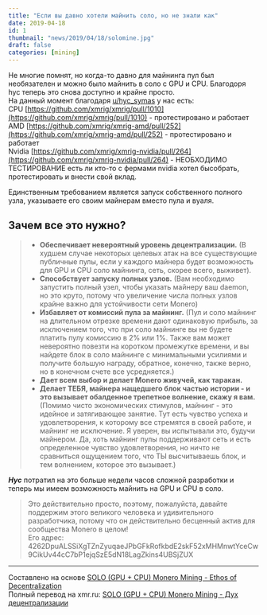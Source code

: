 ```yaml
---
title: "Если вы давно хотели майнить соло, но не знали как"
date: 2019-04-18
id: 1
thumbnail: "news/2019/04/18/solomine.jpg"
draft: false
categories: [mining]
---
```


Не многие помнят, но когда-то давно для майнинга пул был необязателен и можно было майнить в соло с GPU и CPU. Благодоря hyc теперь это снова доступно и крайне просто.  
На данный момент благодаря [u/hyc_symas](https://www.reddit.com/u/hyc_symas) у нас есть:  
CPU [https://github.com/xmrig/xmrig/pull/1010](https://github.com/xmrig/xmrig/pull/1010) - протестировано и работает  
AMD [https://github.com/xmrig/xmrig-amd/pull/252](https://github.com/xmrig/xmrig-amd/pull/252) - протестировано и работает  
Nvidia [https://github.com/xmrig/xmrig-nvidia/pull/264](https://github.com/xmrig/xmrig-nvidia/pull/264) - НЕОБХОДИМО ТЕСТИРОВАНИЕ есть ли кто-то с фермами nvidia хотел бысобрать, протестировать и внести свой вклад.  

Единственным требованием является запуск собственного полного узла, указываете его своим майнерам вместо пула и вуаля.

## Зачем все это нужно?

> * **Обеспечивает невероятный уровень децентрализации.** (В худшем случае некоторых целевых атак на все существующие публичные пулы, если у каждого майнера будет возможность для GPU и CPU соло майнинга, сеть, скорее всего, выживет).  
> * **Способствует запуску полных узлов.** (Вам необходимо запустить полный узел, чтобы указать майнеру ваш daemon, но это круто, потому что увеличение числа полных узлов крайне важно для устойчивости сети Monero)  
> * **Избавляет от комиссий пула за майнинг.** (Пул и соло майнинг на длительном отрезке времени дают одинаковую прибыль, за исключением того, что при соло майнинге вы не будете платить пулу комиссию в 2% или 1%. Также вам может невероятно повезти на коротком промежутке времени, и вы найдете блок в соло майнинге с минимальными усилиями и получите большую награду, обратное, конечно, также верно, но в конечном счете все усредняется.)  
> * **Дает всем выбор и делает Monero живучей, как таракан.**  
> * **Делает ТЕБЯ, майнера нащедшего блок частью истории - и это вызывает обалденное трепетное волнение, скажу я вам.** (Помимо чисто экономических стимулов, майнинг - это идейное и затягивающее занятие. Тут есть чувство успеха и удовлетворения, к которому все стремятся в своей работе, и майнинг не исключение. Я уверен, вы испытывали это, будучи майнером. Да, хоть майнинг пулы поддерживают сеть и есть определенное чувство удовлетворения, но ничто не сравниться ощущением того, что ТЫ высчитываешь блок, и тем волнением, которое это вызывает.)  

_**Hyc**_ потратил на это больше недели часов сложной разработки и теперь мы имеем возможность майнить на GPU и CPU в соло.    

> Это действительно просто, поэтому, пожалуйста, давайте поддержим этого великого человека и удивительного разработчика, потому что он действительно бесценный актив для сообщества Monero в целом!  
> Его адрес: 4262DpuALSSiXgTZnZyuqaeJPbGFkRofkbdE2skF52xMHMnwtYceCw9CikUv44cC7bP1ejqSzE5dN18LagZkins4UBSjZUX  

---
Составлено на основе [SOLO (GPU + CPU) Monero Mining - Ethos of Decentralization](https://www.reddit.com/r/MoneroMining/comments/as3pb0/solo_gpu_cpu_monero_mining_ethos_of/)  
Полный перевод на xmr.ru: [SOLO (GPU + CPU) Monero Mining - Дух децентрализации](https://xmr.ru/threads/870/)